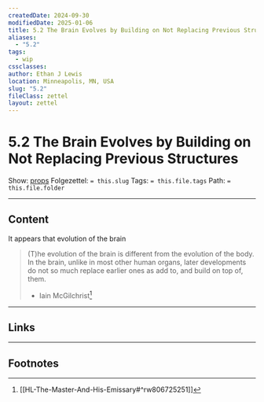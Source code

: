 ```yaml
---
createdDate: 2024-09-30
modifiedDate: 2025-01-06
title: 5.2 The Brain Evolves by Building on Not Replacing Previous Structures
aliases:
  - "5.2"
tags:
  - wip
cssclasses: 
author: Ethan J Lewis
location: Minneapolis, MN, USA
slug: "5.2"
fileClass: zettel
layout: zettel
---
```


# 5.2 The Brain Evolves by Building on Not Replacing Previous Structures

Show: [props](obsidian://adv-uri?vault=ejl-zk&commandid=properties%3Aopen-local)
Folgezettel: `= this.slug` 
Tags: `= this.file.tags`
Path: `= this.file.folder`
- - -

## Content

It appears that evolution of the brain

> (T)he evolution of the brain is different from the evolution of the body. In the brain, unlike in most other human organs, later developments do not so much replace earlier ones as add to, and build on top of, them.
> - Iain McGilchrist[^1]
- - -

## Links

- - -

## Footnotes

[^1]: [[HL-The-Master-And-His-Emissary#^rw806725251]]